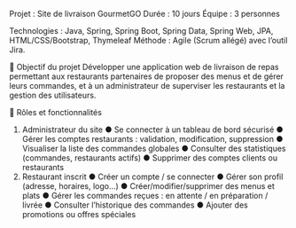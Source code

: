 Projet : Site de livraison GourmetGO
Durée : 10 jours
Équipe : 3 personnes

Technologies : Java, Spring, Spring Boot, Spring Data, Spring Web, JPA,
HTML/CSS/Bootstrap, Thymeleaf
Méthode : Agile (Scrum allégé) avec l’outil Jira.

🎯 Objectif du projet
Développer une application web de livraison de repas permettant aux restaurants partenaires de proposer des menus et de gérer leurs commandes, et à un administrateur de superviser les restaurants et la gestion des utilisateurs.

👥 Rôles et fonctionnalités
1. Administrateur du site
    ● Se connecter à un tableau de bord sécurisé
    ● Gérer les comptes restaurants : validation, modification, suppression
    ● Visualiser la liste des commandes globales
    ● Consulter des statistiques (commandes, restaurants actifs)
    ● Supprimer des comptes clients ou restaurants
2. Restaurant inscrit
    ● Créer un compte / se connecter
    ● Gérer son profil (adresse, horaires, logo…)
    ● Créer/modifier/supprimer des menus et plats
    ● Gérer les commandes reçues : en attente / en préparation / livrée
    ● Consulter l’historique des commandes
    ● Ajouter des promotions ou offres spéciales
